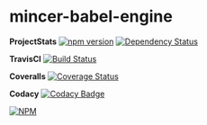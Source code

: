 # mincer-babel-engine

**ProjectStats**
[![npm version](https://badge.fury.io/js/mincer-babel-engine.svg)](https://badge.fury.io/js/mincer-babel-engine)
[![Dependency Status](https://gemnasium.com/badges/github.com/damncreative/mincer-babel-engine.svg)](https://gemnasium.com/github.com/damncreative/mincer-babel-engine)

**TravisCI**
[![Build Status](https://travis-ci.org/damncreative/mincer-babel-engine.svg?branch=master)](https://travis-ci.org/damncreative/mincer-babel-engine)

**Coveralls**
[![Coverage Status](https://coveralls.io/repos/github/damncreative/mincer-babel-engine/badge.svg?branch=master)](https://coveralls.io/github/damncreative/mincer-babel-engine?branch=master)

**Codacy**
[![Codacy Badge](https://api.codacy.com/project/badge/Grade/4b85c1c632514d10a85397a5eeb06c8d)](https://www.codacy.com/app/naxmefy/mincer-babel-engine?utm_source=github.com&amp;utm_medium=referral&amp;utm_content=damncreative/mincer-babel-engine&amp;utm_campaign=Badge_Grade)


[![NPM](https://nodei.co/npm/mincer-babel-engine.png?downloads=true&downloadRank=true&stars=true)](https://nodei.co/npm/mincer-babel-engine/)
